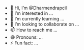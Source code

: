 - 👋 Hi, I’m @Dharmendrapcil
- 👀 I’m interested in ...
- 🌱 I’m currently learning ...
- 💞️ I’m looking to collaborate on ...
- 📫 How to reach me ...
- 😄 Pronouns: ...
- ⚡ Fun fact: ...

<!---
Dharmendrapcil/Dharmendrapcil is a ✨ special ✨ repository because its `README.md` (this file) appears on your GitHub profile.
You can click the Preview link to take a look at your changes.
--->
